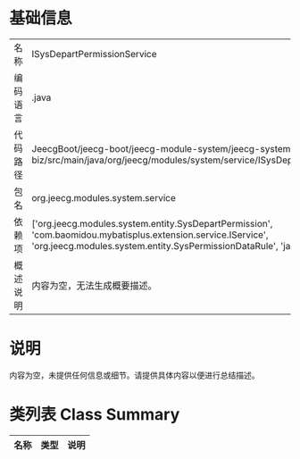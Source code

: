 # 基础信息

|      |      |
|------|------|
| 名称 | ISysDepartPermissionService |
| 编码语言 | .java |
| 代码路径 | JeecgBoot/jeecg-boot/jeecg-module-system/jeecg-system-biz/src/main/java/org/jeecg/modules/system/service/ISysDepartPermissionService.java |
| 包名 | org.jeecg.modules.system.service |
| 依赖项 | ['org.jeecg.modules.system.entity.SysDepartPermission', 'com.baomidou.mybatisplus.extension.service.IService', 'org.jeecg.modules.system.entity.SysPermissionDataRule', 'java.util.List'] |
| 概述说明 | 内容为空，无法生成概要描述。 |

# 说明

内容为空，未提供任何信息或细节。请提供具体内容以便进行总结描述。

# 类列表 Class Summary

| 名称   | 类型  | 说明 |
|-------|------|-------------|




